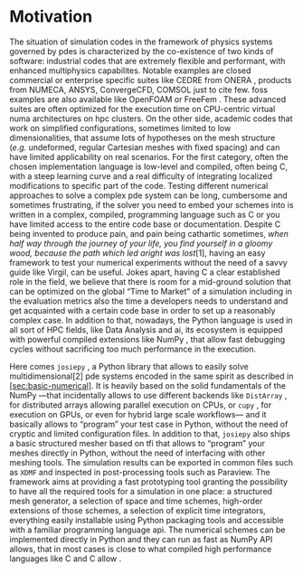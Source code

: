 # Motivation

The situation of simulation codes in the framework of physics systems
governed by <span acronym-label="pde"
acronym-form="plural+short">pdes</span> is characterized by the
co-existence of two kinds of software: industrial codes that are
extremely flexible and performant, with enhanced multiphysics
capabilites. Notable examples are closed commercial or enterprise
specific suites like CEDRE from ONERA , products from NUMECA, ANSYS,
ConvergeCFD, COMSOL just to cite few. <span acronym-label="foss"
acronym-form="singular+short">foss</span> examples are also available
like OpenFOAM or FreeFem . These advanced suites are often optimized for
the execution time on CPU-centric virtual <span acronym-label="numa"
acronym-form="singular+short">numa</span> architectures on <span
acronym-label="hpc" acronym-form="singular+short">hpc</span> clusters.
On the other side, academic codes that work on simplified
configurations, sometimes limited to low dimensionalities, that assume
lots of hypotheses on the mesh structure (*e.g.* undeformed, regular
Cartesian meshes with fixed spacing) and can have limited applicability
on real scenarios. For the first category, often the chosen
implementation language is low-level and compiled, often being C, with a
steep learning curve and a real difficulty of integrating localized
modifications to specific part of the code. Testing different numerical
approaches to solve a complex <span acronym-label="pde"
acronym-form="singular+short">pde</span> system can be long, cumbersome
and sometimes frustrating, if the solver you need to embed your schemes
into is written in a complex, compiled, programming language such as C
or you have limited access to the entire code base or documentation.
Despite C being invented to produce pain, and pain being cathartic
sometimes, *when half way through the journey of your life, you find
yourself in a gloomy wood, because the path which led aright was
lost*[1], having an easy framework to test your numerical experiments
without the need of a savvy guide like Virgil, can be useful. Jokes
apart, having C a clear established role in the field, we believe that
there is room for a mid-ground solution that can be optimized on the
global “Time to Market” of a simulation including in the evaluation
metrics also the time a developers needs to understand and get
acquainted with a certain code base in order to set up a reasonably
complex case. In addition to that, nowadays, the Python language is used
in all sort of HPC fields, like Data Analysis and <span
acronym-label="ai" acronym-form="singular+short">ai</span>, its
ecosystem is equipped with powerful compiled extensions like NumPy ,
that allow fast debugging cycles without sacrificing too much
performance in the execution.

Here comes `josiepy` , a Python library that allows to easily solve
multidimensional[2] <span acronym-label="pde"
acronym-form="singular+short">pde</span> systems encoded in the same
spirit as described in
<a href="#sec:basic-numerical" data-reference-type="ref" data-reference="sec:basic-numerical">[sec:basic-numerical]</a>.
It is heavily based on the solid fundamentals of the NumPy —that
incidentally allows to use different backends like `DistArray` , for
distributed arrays allowing parallel execution on CPUs, or `cupy` , for
execution on GPUs, or even for hybrid large scale workflows— and it
basically allows to “program” your test case in Python, without the need
of cryptic and limited configuration files. In addition to that,
`josiepy` also ships a basic structured mesher based on <span
acronym-label="tfi" acronym-form="singular+short">tfi</span> that allows
to “program” your meshes directly in Python, without the need of
interfacing with other meshing tools. The simulation results can be
exported in common files such as `XDMF` and inspected in post-processing
tools such as Paraview. The framework aims at providing a fast
prototyping tool granting the possibility to have all the required tools
for a simulation in one place: a structured mesh generator, a selection
of space and time schemes, high-order extensions of those schemes, a
selection of explicit time integrators, everything easily installable
using Python packaging tools and accessible with a familiar programming
language <span acronym-label="api"
acronym-form="singular+short">api</span>. The numerical schemes can be
implemented directly in Python and they can run as fast as NumPy API
allows, that in most cases is close to what compiled high performance
languages like C and C allow .

